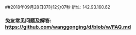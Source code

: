 ##2018年09月28日07时12分07秒 新址: 142.93.160.62
### 兔友常见问题及解答: https://github.com/wanggonging/d/blob/w/FAQ.md

